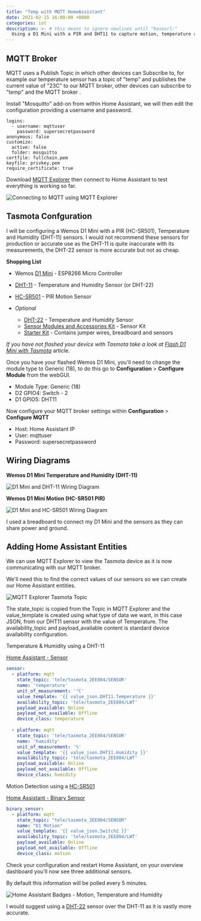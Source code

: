 ```yaml
---
title: "Temp with MQTT HomeAssistant"
date: 2021-02-15 16:00:00 +0000
categories: iot
description: >- # this means to ignore newlines until "baseurl:"
  Using a D1 Mini with a PIR and DHT11 to capture motion, temperature and humidity and push this data into our Home Assistant instance.
---
```


## MQTT Broker

MQTT uses a Publish Topic in which other devices can Subscribe to, for example our temperature sensor has a topic of "temp" and publishes the current value of "23C" to our MQTT broker, other devices can subscribe to "temp" and the MQTT broker .

Install "Mosquitto" add-on from within Home Assistant, we will then edit the configuration providing a username and password.

```
logins:
  - username: mqttuser
    password: supersecretpassword
anonymous: false
customize:
  active: false
  folder: mosquitto
certfile: fullchain.pem
keyfile: privkey.pem
require_certificate: true

```

Download [MQTT Explorer](https://mqtt-explorer.com/) then connect to Home Assistant to test everything is working so far.

![Connecting to MQTT using MQTT Explorer](mqtt-explorer-connect.png)

## Tasmota Confguration

I will be configuring a Wemos D1 Mini with a PIR (HC-SR501), Temperature and Humidity (DHT-11) sensors. I would not recommend these sensors for production or accurate use as the DHT-11 is quite inaccurate with its measurements, the DHT-22 sensor is more accurate but not as cheap.

**Shopping List**


* Wemos [D1 Mini](https://amzn.to/3t3ifHq) - ESP8266 Micro Controller
* [DHT-11](https://amzn.to/2KUQRdG) - Temperature and Humidity Sensor (or DHT-22)
* [HC-SR501](https://amzn.to/3abrNYe) - PIR Motion Sensor
* *Optional*

  * [DHT-22](https://amzn.to/3prQWEE) - Temperature and Humidity Sensor
  * [Sensor Modules and Accessories Kit](https://amzn.to/3pr9mW3) - Sensor Kit
  * [Starter Kit](https://amzn.to/3iQlYDz) - Contains jumper wires, breadboard and sensors

*If you have not flashed your device with Tasmota take a look at [Flash D1 Mini with Tasmota](https://networkingdream.com/iot/flash-d1-mini-with-tasmota/)* article.

Once you have your flashed Wemos D1 Mini, you'll need to change the module type to Generic (18), to do this go to **Configuration** > **Configure Module** from the webGUI.

* Module Type: Generic (18)
* D2 GPIO4: Switch - 2
* D1 GPIO5: DHT11

Now configure your MQTT broker settings within **Configuration** > **Configure MQTT**

* Host: Home Assistant IP
* User: mqttuser
* Password: supersecretpassword

## Wiring Diagrams

**Wemos D1 Mini Temperature and Humidity (DHT-11)**

![D1 Mini and DHT-11 Wiring Diagram](/home/livingdead1989/Documents/website-git/ARTICLES/mqtt/d1-dht11-wiring-diagram.png)

**Wemos D1 Mini Motion (HC-SR501 PIR)**

![D1 Mini and HC-SR501 Wiring Diagram](/home/livingdead1989/Documents/website-git/ARTICLES/mqtt/d1-hcsr501-wiring-diagram.png)

I used a breadboard to connect my D1 Mini and the sensors as they can share power and ground.

## Adding Home Assistant Entities

We can use MQTT Explorer to view the Tasmota device as it is now communicating with our MQTT broker.

We'll need this to find the correct values of our sensors so we can create our Home Assistant entities.

![MQTT Explorer Tasmota Topic](/home/livingdead1989/Documents/website-git/ARTICLES/mqtt/mqtt-explorer.png)

The state_topic is copied from the Topic in MQTT Explorer and the value_template is created using what type of data we want, in this case JSON, from our DHT11 sensor with the value of Temperature. The availability_topic and payload_available content is standard device availability configuration.

Temperature & Humidity using a DHT-11

[Home Assistant - Sensor](https://www.home-assistant.io/integrations/sensor/)

```yaml
sensor:      
  - platform: mqtt
    state_topic: 'tele/tasmota_2EE804/SENSOR'
    name: 'temperature'
    unit_of_measurement: '°C'
    value_template: '{{ value_json.DHT11.Temperature }}'
    availability_topic: 'tele/tasmota_2EE804/LWT'
    payload_available: Online
    payload_not_available: Offline
    device_class: temperature
    
  - platform: mqtt
    state_topic: 'tele/tasmota_2EE804/SENSOR'
    name: 'humidity'
    unit_of_measurement: '%'
    value_template: '{{ value_json.DHT11.Humidity }}'
    availability_topic: 'tele/tasmota_2EE804/LWT'
    payload_available: Online
    payload_not_available: Offline
    device_class: humidity
```

Motion Detection using a [HC-SR501](https://components101.com/hc-sr501-pir-sensor)

[Home Assistant - Binary Sensor](https://www.home-assistant.io/integrations/binary_sensor/)

```yaml
binary_sensor:
  - platform: mqtt
    state_topic: "tele/tasmota_2EE804/SENSOR"
    name: "D1 Motion"
    value_template: '{{ value_json.Switch2 }}'
    availability_topic: 'tele/tasmota_2EE804/LWT'
    payload_available: Online
    payload_not_available: Offline
    device_class: motion
```

Check your configuration and restart Home Assistant, on your overview dashboard you'll now see three additional sensors.

By default this information will be polled every 5 minutes.

![Home Assistant Badges - Motion, Temperature and Humidity](ha-badges.png)

I would suggest using a [DHT-22](https://amzn.to/3u7iRfQ) sensor over the DHT-11 as it is vastly more accurate.

